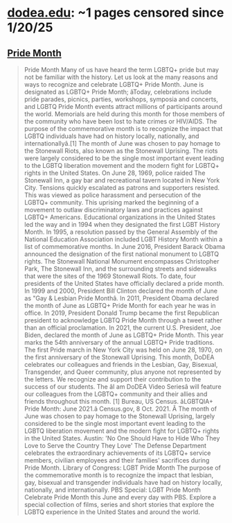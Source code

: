 



# [dodea.edu](dodea.edu): ~1 pages censored since 1/20/25

## [Pride Month](https://www.dodea.edu/news/observance-calendar/pride-month)


> Pride Month Many of us have heard the term LGBTQ+ pride but may not be familiar with the history. Let us look at the many reasons and ways to recognize and celebrate LGBTQ+ Pride Month. June is designated as LGBTQ+ Pride Month; âToday, celebrations include pride parades, picnics, parties, workshops, symposia and concerts, and LGBTQ Pride Month events attract millions of participants around the world. Memorials are held during this month for those members of the community who have been lost to hate crimes or HIV/AIDS. The purpose of the commemorative month is to recognize the impact that LGBTQ individuals have had on history locally, nationally, and internationallyâ.[1] The month of June was chosen to pay homage to the Stonewall Riots, also known as the Stonewall Uprising. The riots were largely considered to be the single most important event leading to the LGBTQ liberation movement and the modern fight for LGBTQ+ rights in the United States. On June 28, 1969, police raided The Stonewall Inn, a gay bar and recreational tavern located in New York City. Tensions quickly escalated as patrons and supporters resisted. This was viewed as police harassment and persecution of the LGBTQ+ community. This uprising marked the beginning of a movement to outlaw discriminatory laws and practices against LGBTQ+ Americans. Educational organizations in the United States led the way and in 1994 when they designated the first LGBT History Month. In 1995, a resolution passed by the General Assembly of the National Education Association included LGBT History Month within a list of commemorative months. In June 2016, President Barack Obama announced the designation of the first national monument to LGBTQ rights. The Stonewall National Monument encompasses Christopher Park, The Stonewall Inn, and the surrounding streets and sidewalks that were the sites of the 1969 Stonewall Riots. To date, four presidents of the United States have officially declared a pride month. In 1999 and 2000, President Bill Clinton declared the month of June as "Gay & Lesbian Pride Monthâ. In 2011, President Obama declared the month of June as LGBTQ+ Pride Month for each year he was in office. In 2019, President Donald Trump became the first Republican president to acknowledge LGBTQ Pride Month through a tweet rather than an official proclamation. In 2021, the current U.S. President, Joe Biden, declared the month of June as LGBTQ+ Pride Month. This year marks the 54th anniversary of the annual LGBTQ+ Pride traditions. The first Pride march in New York City was held on June 28, 1970, on the first anniversary of the Stonewall Uprising. This month, DoDEA celebrates our colleagues and friends in the Lesbian, Gay, Bisexual, Transgender, and Queer community, plus anyone not represented by the letters. We recognize and support their contribution to the success of our students. The âI am DoDEA Video Seriesâ will feature our colleagues from the LGBTQ+ community and their allies and friends throughout this month. [1] Bureau, US Census. âLGBTQIA+ Pride Month: June 2021.â Census.gov, 8 Oct. 2021. Â The month of June was chosen to pay homage to the Stonewall Uprising, largely considered to be the single most important event leading to the LGBTQ liberation movement and the modern fight for LGBTQ+ rights in the United States. Austin: 'No One Should Have to Hide Who They Love to Serve the Country They Love' The Defense Department celebrates the extraordinary achievements of its LGBTQ+ service members, civilian employees and their families' sacrifices during Pride Month. Library of Congress: LGBT Pride Month The purpose of the commemorative month is to recognize the impact that lesbian, gay, bisexual and transgender individuals have had on history locally, nationally, and internationally. PBS Special: LGBT Pride Month Celebrate Pride Month this June and every day with PBS. Explore a special collection of films, series and short stories that explore the LGBTQ experience in the United States and around the world.